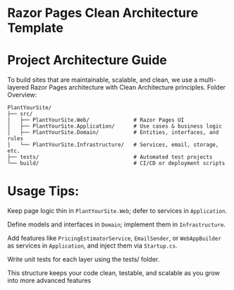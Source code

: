 ﻿# Razor Pages Clean Architecture Template

# Project Architecture Guide
To build sites that are maintainable, scalable, and clean, we use a multi-layered Razor Pages architecture with Clean Architecture principles.
Folder Overview:
```
PlantYourSite/
├── src/
|   ├── PlantYourSite.Web/              # Razor Pages UI
│   ├── PlantYourSite.Application/      # Use cases & business logic
│   ├── PlantYourSite.Domain/           # Entities, interfaces, and rules
│   └── PlantYourSite.Infrastructure/   # Services, email, storage, etc.
├── tests/                              # Automated test projects
└── build/                              # CI/CD or deployment scripts
```

# Usage Tips:
Keep page logic thin in `PlantYourSite.Web`; defer to services in `Application`.


Define models and interfaces in `Domain`; implement them in `Infrastructure`.


Add features like `PricingEstimatorService`, `EmailSender`, or `WebAppBuilder` as services in `Application`, and inject them via `Startup.cs`.


Write unit tests for each layer using the tests/ folder.


This structure keeps your code clean, testable, and scalable as you grow into more advanced features
